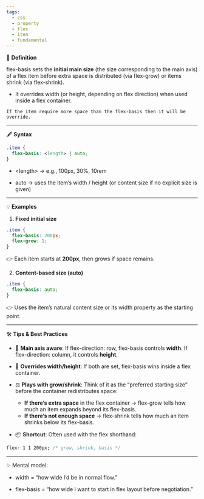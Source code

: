 ```yaml
---
tags: 
  - css
  - property
  - flex
  - item
  - fundamental
---
```


📖 **Definition**

flex-basis sets the **initial main size** (the size corresponding to the main axis) of a flex item before extra space is distributed (via flex-grow) or items shrink (via flex-shrink).

- It overrides width (or height, depending on flex direction) when used inside a flex container.
    

```ad-note
If the item require more space than the flex-basis then it will be override.
```

---

🖋️ **Syntax**

```css
.item {
  flex-basis: <length> | auto;
}
```

- \<length> → e.g., 100px, 30%, 10rem
    
- auto → uses the item’s width / height (or content size if no explicit size is given)
    

---

💡 **Examples**

1. **Fixed initial size**
    

```css
.item {
  flex-basis: 200px;
  flex-grow: 1;
}
```

👉 Each item starts at **200px**, then grows if space remains.

2. **Content-based size (auto)**
    

```css
.item {
  flex-basis: auto;
}
```

👉 Uses the item’s natural content size or its width property as the starting point.

---

🛠️ **Tips & Best Practices**

- 🔄 **Main axis aware**: If flex-direction: row, flex-basis controls **width**. If flex-direction: column, it controls **height**.
    
- 🎯 **Overrides width/height**: If both are set, flex-basis wins inside a flex container.
    
- ⚖️ **Plays with grow/shrink**: Think of it as the “preferred starting size” before the container redistributes space:
	- **If there’s extra space** in the flex container → flex-grow tells how much an item expands beyond its flex-basis.
	- **If there’s not enough space** → flex-shrink tells how much an item shrinks below its flex-basis.
- 📦 **Shortcut**: Often used with the flex shorthand:
    

```css
flex: 1 1 200px; /* grow, shrink, basis */
```

  

---

✨ Mental model:

- width = “how wide I’d be in normal flow.”
    
- flex-basis = “how wide I want to start in flex layout before negotiation.”
    
